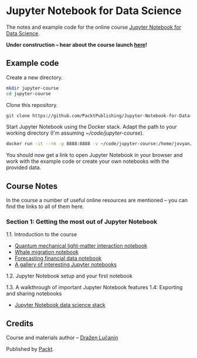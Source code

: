 # Jupyter Notebook for Data Science

The notes and example code for the online course
[Jupyter Notebook for Data Science](TODO).

**Under construction – hear about the course launch [here](http://eepurl.com/dofsD1)!**

## Example code

Create a new directory.

```bash
mkdir jupyter-course
cd jupyter-course
```

Clone this repository.

```bash
git clone https://github.com/PacktPublishing/Jupyter-Notebook-for-Data-Science.git
```

Start Jupyter Notebook using the Docker stack. Adapt the path to your working directory (I'm assuming *~/code/jupyter-course*).

```bash
docker run -it --rm -p 8888:8888 -v ~/code/jupyter-course:/home/jovyan/work jupyter/datascience-notebook
```

You should now get a link to open Jupyter Notebook in your browser and work with the example code or create your own notebooks with the provided data.

## Course Notes

In the course a number of useful online resources are mentioned – you can
find the links to all of them here.

### Section 1: Getting the most out of Jupyter Notebook

1.1. Introduction to the course

* [Quantum mechanical light-matter interaction notebook](https://github.com/jrjohansson/qutip-lectures/blob/master/Lecture-1-Jaynes-Cumming-model.ipynb)
* [Whale migration notebook](http://nbviewer.jupyter.org/github/robertodealmeida/notebooks/blob/master/earth_day_data_challenge/Analyzing%20whale%20tracks.ipynb)
* [Forecasting financial data notebook](https://github.com/rsvp/fecon235/blob/master/nb/qdl-libor-fed-funds.ipynb)
* [A gallery of interesting Jupyter notebooks](https://github.com/jupyter/jupyter/wiki/A-gallery-of-interesting-Jupyter-Notebooks)

1.2. Jupyter Notebook setup and your first notebook

1.3. A walkthrough of important Jupyter Notebook features
1.4: Exporting and sharing notebooks

* [Jupyter Notebook data science stack](https://github.com/jupyter/docker-stacks/tree/master/datascience-notebook)

## Credits

Course and materials author – [Dražen Lučanin](https://metakermit.com/)

Published by [Packt](https://www.packtpub.com/).
